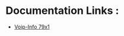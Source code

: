 # Documentation Links :
* [Voip-Info 79x1](https://www.voip-info.org/asterisk-phone-cisco-79x1-xml-configuration-files-for-sip/)
